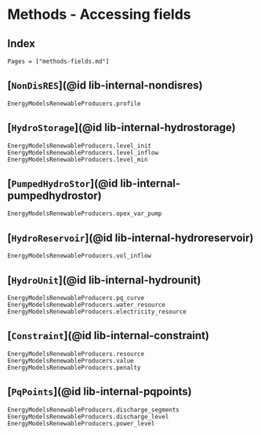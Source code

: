 
# Methods - Accessing fields

## Index

```@index
Pages = ["methods-fields.md"]
```

## [`NonDisRES`](@id lib-internal-nondisres)

```@docs
EnergyModelsRenewableProducers.profile
```

## [`HydroStorage`](@id lib-internal-hydrostorage)

```@docs
EnergyModelsRenewableProducers.level_init
EnergyModelsRenewableProducers.level_inflow
EnergyModelsRenewableProducers.level_min
```

## [`PumpedHydroStor`](@id lib-internal-pumpedhydrostor)

```@docs
EnergyModelsRenewableProducers.opex_var_pump
```

## [`HydroReservoir`](@id lib-internal-hydroreservoir)

```@docs
EnergyModelsRenewableProducers.vol_inflow
```

## [`HydroUnit`](@id lib-internal-hydrounit)

```@docs
EnergyModelsRenewableProducers.pq_curve
EnergyModelsRenewableProducers.water_resource
EnergyModelsRenewableProducers.electricity_resource
```

## [`Constraint`](@id lib-internal-constraint)

```@docs
EnergyModelsRenewableProducers.resource
EnergyModelsRenewableProducers.value
EnergyModelsRenewableProducers.penalty
```

## [`PqPoints`](@id lib-internal-pqpoints)

```@docs
EnergyModelsRenewableProducers.discharge_segments
EnergyModelsRenewableProducers.discharge_level
EnergyModelsRenewableProducers.power_level
```
